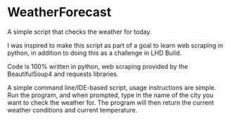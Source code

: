 # WeatherForecast
A simple script that checks the weather for today.

I was inspired to make this script as part of a goal to learn web scraping in python, in addition to doing this as a challenge in LHD Build.

Code is 100% written in python, web scraping provided by the BeautifulSoup4 and requests libraries.

A simple command line/IDE-based script, usage instructions are simple. Run the program, and when prompted, type in the name of the city you want to check the weather for. 
The program will then return the current weather conditions and current temperature.
